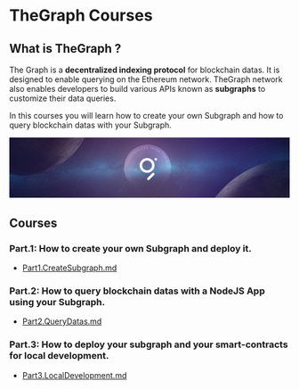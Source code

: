 # TheGraph Courses

## What is TheGraph ?

The Graph is a **decentralized indexing protocol** for blockchain datas. It is designed to enable querying on the Ethereum network. TheGraph network also enables developers to build various APIs known as **subgraphs** to customize their data queries.

In this courses you will learn how to create your own Subgraph and how to query blockchain datas with your Subgraph.

![](./img/theGraphLogo.jpeg)

## Courses

### Part.1: How to create your own Subgraph and deploy it.

- [Part1.CreateSubgraph.md](./doc/Part1.CreateSubgraph.md)

### Part.2: How to query blockchain datas with a NodeJS App using your Subgraph.

- [Part2.QueryDatas.md](./doc/Part2.QueryDatas.md)

### Part.3: How to deploy your subgraph and your smart-contracts for local development.

- [Part3.LocalDevelopment.md](./doc/Part3.LocalDevelopment.md)

